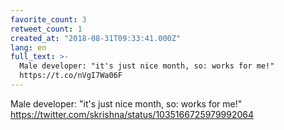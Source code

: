 ```yaml
---
favorite_count: 3
retweet_count: 1
created_at: "2018-08-31T09:33:41.000Z"
lang: en
full_text: >-
  Male developer: "it's just nice month, so: works for me!"
  https://t.co/nVgI7Wa06F
---
```


Male developer: "it's just nice month, so: works for me!"
<https://twitter.com/skrishna/status/1035166725979992064>
